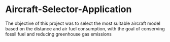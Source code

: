 # Aircraft-Selector-Application
The objective of this project was to select the most suitable aircraft model based on the distance and air fuel consumption, with the goal of conserving fossil fuel and reducing greenhouse gas emissions
